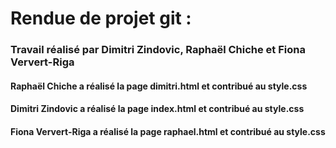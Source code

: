 # Rendue de projet git :

### Travail réalisé par Dimitri Zindovic, Raphaël Chiche et Fiona Ververt-Riga

#### Raphaël Chiche a réalisé la page dimitri.html et contribué au style.css

#### Dimitri Zindovic a réalisé la page index.html et contribué au style.css

#### Fiona Ververt-Riga a réalisé la page raphael.html et contribué au style.css
